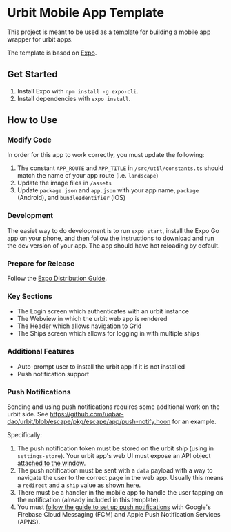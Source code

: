 # Urbit Mobile App Template

This project is meant to be used as a template for building a mobile app wrapper for urbit apps.

The template is based on [Expo](https://docs.expo.dev/).

## Get Started

1. Install Expo with `npm install -g expo-cli`.
2. Install dependencies with `expo install`.

## How to Use

### Modify Code

In order for this app to work correctly, you must update the following:

1. The constant `APP_ROUTE` and `APP_TITLE` in `/src/util/constants.ts` should match the name of your app route (i.e. `landscape`)
2. Update the image files in `/assets`
3. Update `package.json` and `app.json` with your app name, `package` (Android), and `bundleIdentifier` (iOS)

### Development

The easiet way to do development is to run `expo start`, install the Expo Go app on your phone, and then follow the instructions to download and run the dev version of your app. The app should have hot reloading by default.

### Prepare for Release

Follow the [Expo Distribution Guide](https://docs.expo.dev/distribution/introduction/).

### Key Sections

- The Login screen which authenticates with an urbit instance
- The Webview in which the urbit web app is rendered
- The Header which allows navigation to Grid
- The Ships screen which allows for logging in with multiple ships

### Additional Features

- Auto-prompt user to install the urbit app if it is not installed
- Push notification support

### Push Notifications

Sending and using push notifications requires some additional work on the urbit side.
See https://github.com/uqbar-dao/urbit/blob/escape/pkg/escape/app/push-notify.hoon for an example.

Specifically:
1. The push notification token must be stored on the urbit ship (using in `settings-store`). Your urbit app's web UI must expose an API object [attached to the window](https://github.com/uqbar-dao/urbit/blob/escape/pkg/interface/src/logic/api/index.ts#L6).
2. The push notification must be sent with a `data` payload with a way to navigate the user to the correct page in the web app. Usually this means a `redirect` and a `ship` value [as shown here](https://github.com/uqbar-dao/urbit/blob/escape/pkg/escape/app/push-notify.hoon#L204).
3. There must be a handler in the mobile app to handle the user tapping on the notification (already included in this template).
4. You must [follow the guide to set up push notifications](https://docs.expo.dev/push-notifications/push-notifications-setup/#credentials) with Google's Firebase Cloud Messaging (FCM) and Apple Push Notification Services (APNS).
